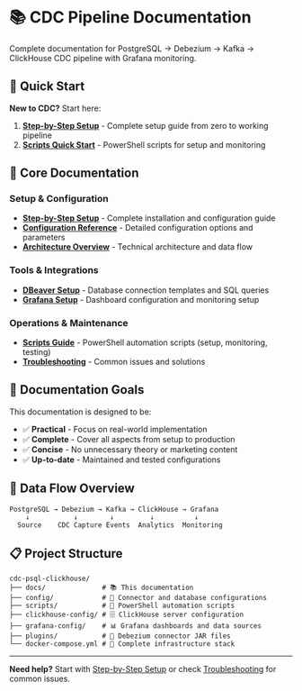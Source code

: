 # 📚 CDC Pipeline Documentation

Complete documentation for PostgreSQL → Debezium → Kafka → ClickHouse CDC pipeline with Grafana monitoring.

## 🚀 Quick Start

**New to CDC?** Start here:
1. **[Step-by-Step Setup](STEP-BY-STEP-SETUP.md)** - Complete setup guide from zero to working pipeline
2. **[Scripts Quick Start](SCRIPTS-QUICK-START.md)** - PowerShell scripts for setup and monitoring

## 📖 Core Documentation

### Setup & Configuration
- **[Step-by-Step Setup](STEP-BY-STEP-SETUP.md)** - Complete installation and configuration guide
- **[Configuration Reference](CONFIGURATION.md)** - Detailed configuration options and parameters
- **[Architecture Overview](ARCHITECTURE.md)** - Technical architecture and data flow

### Tools & Integrations  
- **[DBeaver Setup](DBEAVER-SETUP.md)** - Database connection templates and SQL queries
- **[Grafana Setup](GRAFANA-SETUP.md)** - Dashboard configuration and monitoring setup

### Operations & Maintenance
- **[Scripts Guide](SCRIPTS-QUICK-START.md)** - PowerShell automation scripts (setup, monitoring, testing)
- **[Troubleshooting](TROUBLESHOOTING.md)** - Common issues and solutions

## 🎯 Documentation Goals

This documentation is designed to be:
- ✅ **Practical** - Focus on real-world implementation
- ✅ **Complete** - Cover all aspects from setup to production
- ✅ **Concise** - No unnecessary theory or marketing content
- ✅ **Up-to-date** - Maintained and tested configurations

## 🔄 Data Flow Overview

```
PostgreSQL → Debezium → Kafka → ClickHouse → Grafana
    ↓           ↓        ↓         ↓          ↓
  Source    CDC Capture Events  Analytics  Monitoring
```

## 📋 Project Structure

```
cdc-psql-clickhouse/
├── docs/              # 📚 This documentation
├── config/            # 🔧 Connector and database configurations  
├── scripts/           # 🚀 PowerShell automation scripts
├── clickhouse-config/ # 🗄️ ClickHouse server configuration
├── grafana-config/    # 📊 Grafana dashboards and data sources
├── plugins/           # 🔌 Debezium connector JAR files
└── docker-compose.yml # 🐳 Complete infrastructure stack
```

---

**Need help?** Start with [Step-by-Step Setup](STEP-BY-STEP-SETUP.md) or check [Troubleshooting](TROUBLESHOOTING.md) for common issues.